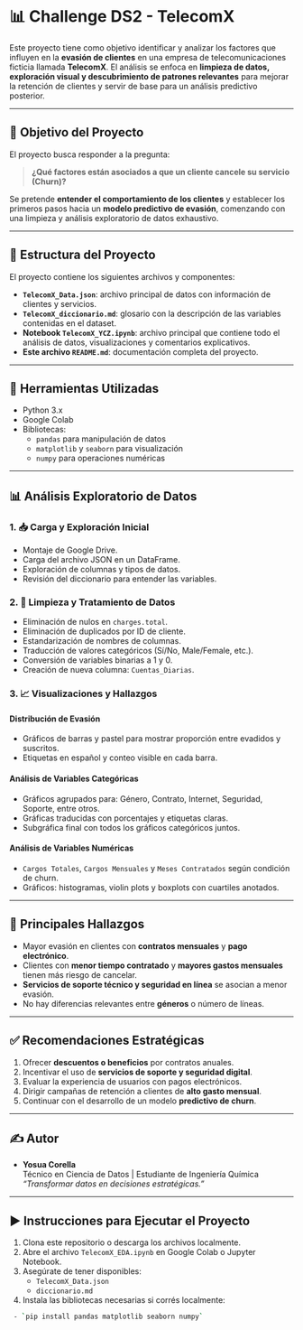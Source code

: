 # 📊 Challenge DS2 - TelecomX

Este proyecto tiene como objetivo identificar y analizar los factores que influyen en la **evasión de clientes** en una empresa de telecomunicaciones ficticia llamada **TelecomX**. El análisis se enfoca en **limpieza de datos, exploración visual y descubrimiento de patrones relevantes** para mejorar la retención de clientes y servir de base para un análisis predictivo posterior.

---

## 🎯 Objetivo del Proyecto

El proyecto busca responder a la pregunta:  
> **¿Qué factores están asociados a que un cliente cancele su servicio (Churn)?**

Se pretende **entender el comportamiento de los clientes** y establecer los primeros pasos hacia un **modelo predictivo de evasión**, comenzando con una limpieza y análisis exploratorio de datos exhaustivo.

---

## 🧾 Estructura del Proyecto

El proyecto contiene los siguientes archivos y componentes:

- **`TelecomX_Data.json`**: archivo principal de datos con información de clientes y servicios.
- **`TelecomX_diccionario.md`**: glosario con la descripción de las variables contenidas en el dataset.
- **Notebook `TelecomX_YCZ.ipynb`**: archivo principal que contiene todo el análisis de datos, visualizaciones y comentarios explicativos.
- **Este archivo `README.md`**: documentación completa del proyecto.

---

## 🧪 Herramientas Utilizadas

- Python 3.x
- Google Colab 
- Bibliotecas:
  - `pandas` para manipulación de datos
  - `matplotlib` y `seaborn` para visualización
  - `numpy` para operaciones numéricas

---

## 📊 Análisis Exploratorio de Datos

### 1. 📥 Carga y Exploración Inicial
- Montaje de Google Drive.
- Carga del archivo JSON en un DataFrame.
- Exploración de columnas y tipos de datos.
- Revisión del diccionario para entender las variables.

### 2. 🧹 Limpieza y Tratamiento de Datos
- Eliminación de nulos en `charges.total`.
- Eliminación de duplicados por ID de cliente.
- Estandarización de nombres de columnas.
- Traducción de valores categóricos (Sí/No, Male/Female, etc.).
- Conversión de variables binarias a 1 y 0.
- Creación de nueva columna: `Cuentas_Diarias`.

### 3. 📈 Visualizaciones y Hallazgos

#### Distribución de Evasión
- Gráficos de barras y pastel para mostrar proporción entre evadidos y suscritos.
- Etiquetas en español y conteo visible en cada barra.

#### Análisis de Variables Categóricas
- Gráficos agrupados para: Género, Contrato, Internet, Seguridad, Soporte, entre otros.
- Gráficas traducidas con porcentajes y etiquetas claras.
- Subgráfica final con todos los gráficos categóricos juntos.

#### Análisis de Variables Numéricas
- `Cargos Totales`, `Cargos Mensuales` y `Meses Contratados` según condición de churn.
- Gráficos: histogramas, violin plots y boxplots con cuartiles anotados.

---

## 📌 Principales Hallazgos

- Mayor evasión en clientes con **contratos mensuales** y **pago electrónico**.
- Clientes con **menor tiempo contratado** y **mayores gastos mensuales** tienen más riesgo de cancelar.
- **Servicios de soporte técnico y seguridad en línea** se asocian a menor evasión.
- No hay diferencias relevantes entre **géneros** o número de líneas.

---

## ✅ Recomendaciones Estratégicas

1. Ofrecer **descuentos o beneficios** por contratos anuales.
2. Incentivar el uso de **servicios de soporte y seguridad digital**.
3. Evaluar la experiencia de usuarios con pagos electrónicos.
4. Dirigir campañas de retención a clientes de **alto gasto mensual**.
5. Continuar con el desarrollo de un modelo **predictivo de churn**.

---

## ✍️ Autor

- **Yosua Corella**  
  Técnico en Ciencia de Datos | Estudiante de Ingeniería Química  
  _“Transformar datos en decisiones estratégicas.”_

---

## ▶️ Instrucciones para Ejecutar el Proyecto

1. Clona este repositorio o descarga los archivos localmente.
2. Abre el archivo `TelecomX_EDA.ipynb` en Google Colab o Jupyter Notebook.
3. Asegúrate de tener disponibles:
   - `TelecomX_Data.json`
   - `diccionario.md`
4. Instala las bibliotecas necesarias si corrés localmente:
```bash
 - `pip install pandas matplotlib seaborn numpy`





